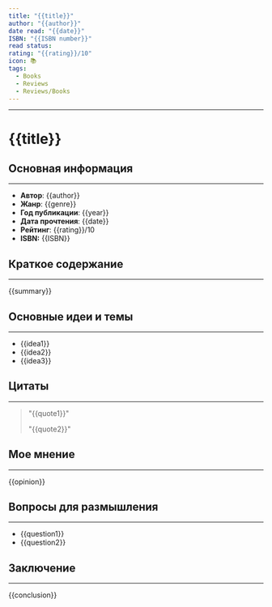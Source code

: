 ```yaml
---
title: "{{title}}"
author: "{{author}}"
date read: "{{date}}"
ISBN: "{{ISBN number}}"
read status: 
rating: "{{rating}}/10"
icon: 📚
tags:
  - Books
  - Reviews
  - Reviews/Books
---
```

---

# {{title}}


## Основная информация
---

- **Автор**: {{author}}
- **Жанр**: {{genre}}
- **Год публикации**: {{year}}
- **Дата прочтения**: {{date}}
- **Рейтинг**: {{rating}}/10
- **ISBN:** {{ISBN}}



## Краткое содержание
---

{{summary}}




## Основные идеи и темы
---

- {{idea1}}
- {{idea2}}
- {{idea3}}



## Цитаты
---

> "{{quote1}}"
> 
> "{{quote2}}"




## Мое мнение
---

{{opinion}}




## Вопросы для размышления
---

- {{question1}}
- {{question2}}



## Заключение
---

{{conclusion}}